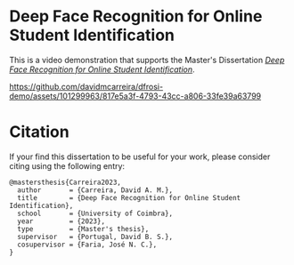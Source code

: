 # Deep Face Recognition for Online Student Identification


This is a video demonstration that supports the Master's Dissertation [*Deep Face Recognition for Online Student Identification*](https://github.com/davidmcarreira/Master-Thesis/blob/main/main.pdf).

https://github.com/davidmcarreira/dfrosi-demo/assets/101299963/817e5a3f-4793-43cc-a806-33fe39a63799


# Citation
If your find this dissertation to be useful for your work, please consider citing using the following entry:

```
@mastersthesis{Carreira2023,
  author       = {Carreira, David A. M.},
  title        = {Deep Face Recognition for Online Student Identification},
  school       = {University of Coimbra},
  year         = {2023},
  type         = {Master's thesis},
  supervisor   = {Portugal, David B. S.},
  cosupervisor = {Faria, José N. C.},
}
```

